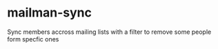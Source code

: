 # mailman-sync
Sync members accross mailing lists with a filter to remove some people form specfic ones
